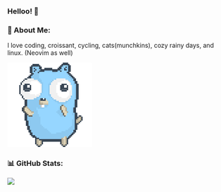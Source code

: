 ### Helloo! 👋

### 💫 About Me:
I love coding, croissant, cycling, cats(munchkins), cozy rainy days, and linux. (Neovim as well)

![Dancing Gopher GIF](./dancing-gopher.gif)

### 📊 GitHub Stats:
![](https://github-readme-streak-stats.herokuapp.com/?user=leanghok120&theme=tokyonight&hide_border=false)<br/>
